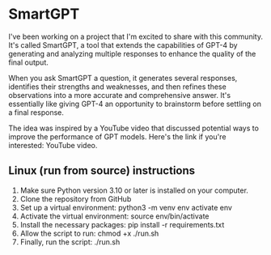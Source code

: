 # SmartGPT

I've been working on a project that I'm excited to share with this community. It's called SmartGPT, a tool that extends the capabilities of GPT-4 by generating and analyzing multiple responses to enhance the quality of the final output.

When you ask SmartGPT a question, it generates several responses, identifies their strengths and weaknesses, and then refines these observations into a more accurate and comprehensive answer. It's essentially like giving GPT-4 an opportunity to brainstorm before settling on a final response.

The idea was inspired by a YouTube video that discussed potential ways to improve the performance of GPT models. Here's the link if you're interested: YouTube video.

## Linux (run from source) instructions
1. Make sure Python version 3.10 or later is installed on your computer.
2. Clone the repository from GitHub
3. Set up a virtual environment: python3 -m venv env activate env
4. Activate the virtual environment: source env/bin/activate
5. Install the necessary packages: pip install -r requirements.txt
6. Allow the script to run: chmod +x ./run.sh
7. Finally, run the script: ./run.sh
